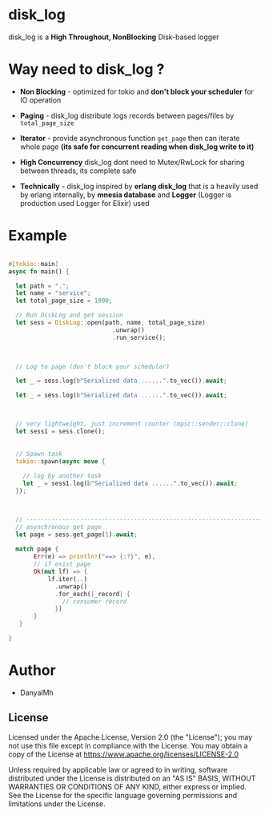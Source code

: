 
# disk_log


disk_log is a **High Throughout, NonBlocking** Disk-based logger


# Way need to disk_log ?

* **Non Blocking** - optimized for tokio and
  **don't block your scheduler** for IO operation 


* **Paging** - disk_log distribute logs records between pages/files
  by `total_page_size`


* **Iterator** - provide asynchronous function `get_page` then 
  can iterate whole page **(its safe for concurrent reading when disk_log write to it)**  


* **High Concurrency** disk_log dont need to
  Mutex/RwLock for sharing between threads, its complete safe


* **Technically** - disk_log inspired by **erlang disk_log**
  that is a heavily used by erlang internally, by **mnesia database**
  and **Logger** (Logger is production used Logger for Elixir) used 




# Example 

```rust

#[tokio::main]
async fn main() {

  let path = ".";
  let name = "service";
  let total_page_size = 1000;

  // Run DiskLog and get session
  let sess = DiskLog::open(path, name, total_page_size)
                             .unwrap()
                             .run_service();
                             


  // Log to page (don't block your scheduler)

  let _ = sess.log(b"Serialized data ......".to_vec()).await;

  let _ = sess.log(b"Serialized data ......".to_vec()).await;



  // very lightweight, just increment counter (mpsc::sender::clone)
  let sess1 = sess.clone();
  
  
  // Spawn task 
  tokio::spawn(async move {              
   
    // log by another task
    let _ = sess1.log(b"Serialized data ......".to_vec()).await;
  });



  // ---------------------------------------------------------------------
  // asynchronous get page
  let page = sess.get_page(1).await;
  
  match page {
       Err(e) => println!("==> {:?}", e),
       // if exist page
       Ok(mut lf) => {
           lf.iter(..)
             .unwrap()
             .for_each(|_record| {
               // consumer record
             })
       }    
   }

}

```



# Author

- DanyalMh 



## License

Licensed under the Apache License, Version 2.0 (the "License"); you may not use this file except in compliance with the License. You may obtain a copy of the License at https://www.apache.org/licenses/LICENSE-2.0

Unless required by applicable law or agreed to in writing, software distributed under the License is distributed on an "AS IS" BASIS, WITHOUT WARRANTIES OR CONDITIONS OF ANY KIND, either express or implied. See the License for the specific language governing permissions and limitations under the License.
